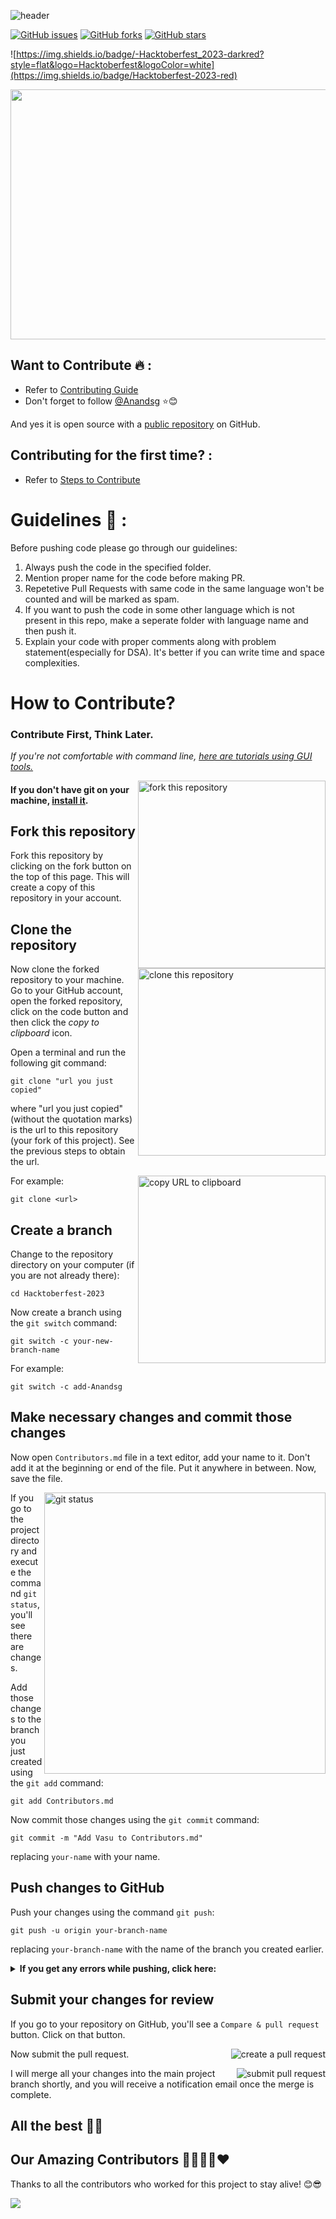 ![header](https://capsule-render.vercel.app/api?type=rect&color=gradient&height=100&section=footer&text=Contribute+Coding+Questions&fontSize=50)

[![GitHub issues](https://img.shields.io/github/issues/Anandsg/Hacktoberfest-2023?style=for-the-badge&logo=appveyor)](https://github.com/Anandsg/Hacktoberfest-2023/issues)
[![GitHub forks](https://img.shields.io/github/forks/Anandsg/Hacktoberfest-2023?style=for-the-badge&logo=appveyor)](https://github.com/Anandsg/Hacktoberfest-2023/network)
[![GitHub stars](https://img.shields.io/github/stars/Anandsg/Hacktoberfest-2023?style=for-the-badge&logo=appveyor)](https://github.com/Anandsg/Hacktoberfest-2023/stargazers)

![https://img.shields.io/badge/-Hacktoberfest_2023-darkred?style=flat&logo=Hacktoberfest&logoColor=white](https://img.shields.io/badge/Hacktoberfest-2023-red)&nbsp;

<p align="center" >
  <img src="https://hacktoberfest.com/_next/static/media/opengraph.e5fafe07.png" width="950" height="400"> 
</p>

## Want to Contribute 🔥 :

- Refer to <a href="https://github.com/Anandsg/Hacktoberfest-2023/blob/main/CONTRIBUTING.md">Contributing Guide</a><br>
- Don't forget to follow [@Anandsg](https://github.com/Anandsg) ⭐😊

And yes it is open source with a [public repository](https://github.com/Anandsg/Hacktoberfest-2023)
on GitHub.

## Contributing for the first time? :

- Refer to <a href="https://github.com/Anandsg/Hacktoberfest-2023/main/GUIDE.md">[Steps to Contribute](#crt)</a><br>

# Guidelines 🚦 :

Before pushing code please go through our guidelines:

1. Always push the code in the specified folder.
2. Mention proper name for the code before making PR.
3. Repetetive Pull Requests with same code in the same language won't be counted and will be marked as spam.
4. If you want to push the code in some other language which is not present in this repo, make a seperate folder with language name and then push it.
5. Explain your code with proper comments along with problem statement(especially for DSA). It's better if you can write time and space complexities.

# <a name="crt"></a> How to Contribute?

### **Contribute First, Think Later.**

_If you're not comfortable with command line, [here are tutorials using GUI tools.](#tutorials-using-other-tools)_

<img align="right" width="300" src="https://firstcontributions.github.io/assets/Readme/fork.png" alt="fork this repository" />

#### If you don't have git on your machine, [install it](https://docs.github.com/en/get-started/quickstart/set-up-git).

## Fork this repository

Fork this repository by clicking on the fork button on the top of this page.
This will create a copy of this repository in your account.

## Clone the repository

<img align="right" width="300" src="https://firstcontributions.github.io/assets/Readme/clone.png" alt="clone this repository" />

Now clone the forked repository to your machine. Go to your GitHub account, open the forked repository, click on the code button and then click the _copy to clipboard_ icon.

Open a terminal and run the following git command:

```
git clone "url you just copied"
```

where "url you just copied" (without the quotation marks) is the url to this repository (your fork of this project). See the previous steps to obtain the url.

<img align="right" width="300" src="https://firstcontributions.github.io/assets/Readme/copy-to-clipboard.png" alt="copy URL to clipboard" />

For example:

```
git clone <url>
```

## Create a branch

Change to the repository directory on your computer (if you are not already there):

```
cd Hacktoberfest-2023
```

Now create a branch using the `git switch` command:

```
git switch -c your-new-branch-name
```

For example:

```
git switch -c add-Anandsg
```

## Make necessary changes and commit those changes

Now open `Contributors.md` file in a text editor, add your name to it. Don't add it at the beginning or end of the file. Put it anywhere in between. Now, save the file.

<img align="right" width="450" src="https://firstcontributions.github.io/assets/Readme/git-status.png" alt="git status" />

If you go to the project directory and execute the command `git status`, you'll see there are changes.

Add those changes to the branch you just created using the `git add` command:

```
git add Contributors.md
```

Now commit those changes using the `git commit` command:

```
git commit -m "Add Vasu to Contributors.md"
```

replacing `your-name` with your name.

## Push changes to GitHub

Push your changes using the command `git push`:

```
git push -u origin your-branch-name
```

replacing `your-branch-name` with the name of the branch you created earlier.

<details>
<summary> <strong>If you get any errors while pushing, click here:</strong> </summary>

- ### Authentication Error
     <pre>remote: Support for password authentication was removed on August 13, 2021. Please use a personal access token instead.
  remote: Please see https://github.blog/2020-12-15-token-authentication-requirements-for-git-operations/ for more information.
  fatal: Authentication failed for 'https://github.com/<your-username>/first-contributions.git/'</pre>
  Go to [GitHub's tutorial](https://docs.github.com/en/authentication/connecting-to-github-with-ssh/adding-a-new-ssh-key-to-your-github-account) on generating and configuring an SSH key to your account.

</details>

## Submit your changes for review

If you go to your repository on GitHub, you'll see a `Compare & pull request` button. Click on that button.

<img style="float: right;" src="https://firstcontributions.github.io/assets/Readme/compare-and-pull.png" alt="create a pull request" />

Now submit the pull request.

<img style="float: right;" src="https://firstcontributions.github.io/assets/Readme/submit-pull-request.png" alt="submit pull request" />

I will merge all your changes into the main project branch shortly, and you will receive a notification email once the merge is complete.

## All the best 🙌🏼

## Our Amazing Contributors 👨‍👨‍👦‍👦❤️

Thanks to all the contributors who worked for this project to stay alive! 😊😎

<a align="center" href="https://github.com/Anandsg/Hacktoberfest-2023/graphs/contributors">
  <img src="https://contrib.rocks/image?repo=Anandsg/Hacktoberfest-2023&&max=817" />
</a>
